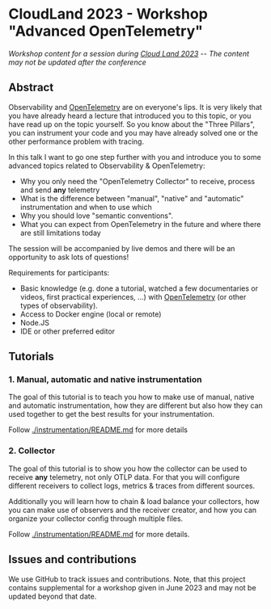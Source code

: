 # CloudLand 2023 - Workshop "Advanced OpenTelemetry"

_Workshop content for a session during
[Cloud Land 2023](https://www.cloudland.org/en/home/) -- The content may not be
updated after the conference_

## Abstract

Observability and [OpenTelemetry](https://opentelemetry.io/) are on everyone's lips. It is very likely that
you have already heard a lecture that introduced you to this topic, or you have
read up on the topic yourself. So you know about the "Three Pillars", you can
instrument your code and you may have already solved one or the other
performance problem with tracing.

In this talk I want to go one step further with you and introduce you to some
advanced topics related to Observability & OpenTelemetry:

- Why you only need the "OpenTelemetry Collector" to receive, process and send
  **any** telemetry
- What is the difference between "manual", "native" and "automatic"
  instrumentation and when to use which
- Why you should love "semantic conventions".
- What you can expect from OpenTelemetry in the future and where there are still
  limitations today

The session will be accompanied by live demos and there will be an opportunity
to ask lots of questions!

Requirements for participants:

- Basic knowledge (e.g. done a tutorial, watched a few documentaries or videos,
  first practical experiences, ...) with [OpenTelemetry](https://opentelemetry.io/) (or other types of
  observability).
- Access to Docker engine (local or remote)
- Node.JS
- IDE or other preferred editor

## Tutorials

### 1. Manual, automatic and native instrumentation

The goal of this tutorial is to teach you how to make use of manual, native and
automatic instrumentation, how they are different but also how they can used
together to get the best results for your instrumentation.

Follow [./instrumentation/README.md](./instrumentation/README.md) for more
details

### 2. Collector

The goal of this tutorial is to show you how the collector can be used to
receive **any** telemetry, not only OTLP data. For that you will configure
different receivers to collect logs, metrics & traces from different sources.

Additionally you will learn how to chain & load balance your collectors, how you
can make use of observers and the receiver creator, and how you can organize
your collector config through multiple files.

Follow [./instrumentation/README.md](./collector/README.md) for more details.

## Issues and contributions

We use GitHub to track issues and contributions. Note, that this project
contains supplemental for a workshop given in June 2023 and may not be updated
beyond that date.
